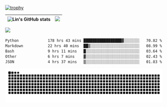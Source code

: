 [![trophy](https://github-profile-trophy.vercel.app/?username=ocss884&column=7)](https://github.com/ocss884)

| ![Lin's GitHub stats](https://github-readme-stats.vercel.app/api?username=ocss884&show_icons=true&hide_border=True&count_private=true) | ![](https://github-readme-streak-stats.herokuapp.com?user=ocss884&hide_border=true&date_format=M%20j%5B%2C%20Y%5D&ring=7EDDCF&fire=7EDDCF") |
| ------------------------------------------------------------ | ------------------------------------------------------------ |

![](https://komarev.com/ghpvc/?username=ocss884&color=brightgreen)

<!--START_SECTION:waka-->

```txt
Python             178 hrs 43 mins █████████████████▓░░░░░░░   70.82 %
Markdown           22 hrs 40 mins  ██▒░░░░░░░░░░░░░░░░░░░░░░   08.99 %
Bash               9 hrs 11 mins   █░░░░░░░░░░░░░░░░░░░░░░░░   03.64 %
Other              6 hrs 7 mins    ▓░░░░░░░░░░░░░░░░░░░░░░░░   02.43 %
JSON               4 hrs 37 mins   ▒░░░░░░░░░░░░░░░░░░░░░░░░   01.83 %
```

<!--END_SECTION:waka-->

<p align="center">
   <img src="https://github.com/ocss884/ocss884/blob/output/github-snake.svg" alt="snake">
</p>
